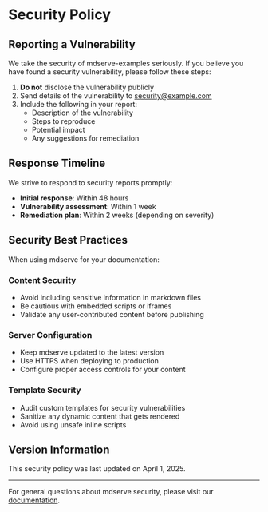 # Security Policy

## Reporting a Vulnerability

We take the security of mdserve-examples seriously. If you believe you have found a security vulnerability, please follow these steps:

1. **Do not** disclose the vulnerability publicly
2. Send details of the vulnerability to [security@example.com](mailto:security@example.com)
3. Include the following in your report:
   - Description of the vulnerability
   - Steps to reproduce
   - Potential impact
   - Any suggestions for remediation

## Response Timeline

We strive to respond to security reports promptly:

- **Initial response**: Within 48 hours
- **Vulnerability assessment**: Within 1 week
- **Remediation plan**: Within 2 weeks (depending on severity)

## Security Best Practices

When using mdserve for your documentation:

### Content Security

- Avoid including sensitive information in markdown files
- Be cautious with embedded scripts or iframes
- Validate any user-contributed content before publishing

### Server Configuration

- Keep mdserve updated to the latest version
- Use HTTPS when deploying to production
- Configure proper access controls for your content

### Template Security

- Audit custom templates for security vulnerabilities
- Sanitize any dynamic content that gets rendered
- Avoid using unsafe inline scripts

## Version Information

This security policy was last updated on April 1, 2025.

---

For general questions about mdserve security, please visit our [documentation](https://github.com/intellicode/mdserve).
